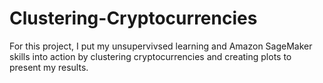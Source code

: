 # Clustering-Cryptocurrencies
For this project, I put my unsupervivsed learning and Amazon SageMaker skills into action by clustering cryptocurrencies and creating plots to present my results.
